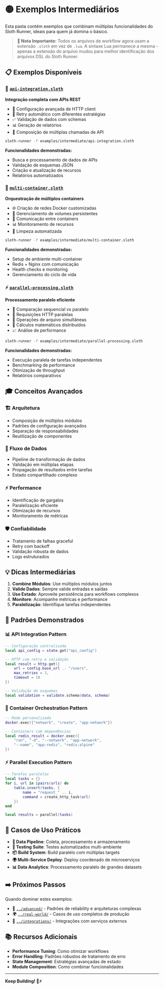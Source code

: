 # 🟡 Exemplos Intermediários

Esta pasta contém exemplos que combinam múltiplas funcionalidades do Sloth Runner, ideais para quem já domina o básico.

> **📝 Nota Importante:** Todos os arquivos de workflow agora usam a extensão `.sloth` em vez de `.lua`. A sintaxe Lua permanece a mesma - apenas a extensão do arquivo mudou para melhor identificação dos arquivos DSL do Sloth Runner.

## 📋 Exemplos Disponíveis

### 🚀 [`api-integration.sloth`](./api-integration.sloth)
**Integração completa com APIs REST**
- 🔧 Configuração avançada de HTTP client
- 🔄 Retry automático com diferentes estratégias
- ✅ Validação de dados com schemas
- 📊 Geração de relatórios
- 🔗 Composição de múltiplas chamadas de API

```bash
sloth-runner -f examples/intermediate/api-integration.sloth
```

**Funcionalidades demonstradas:**
- Busca e processamento de dados de APIs
- Validação de esquemas JSON
- Criação e atualização de recursos
- Relatórios automatizados

### 🐳 [`multi-container.sloth`](./multi-container.sloth)
**Orquestração de múltiplos containers**
- 🌐 Criação de redes Docker customizadas
- 💾 Gerenciamento de volumes persistentes
- 🔗 Comunicação entre containers
- 📊 Monitoramento de recursos
- 🧹 Limpeza automatizada

```bash
sloth-runner -f examples/intermediate/multi-container.sloth
```

**Funcionalidades demonstradas:**
- Setup de ambiente multi-container
- Redis + Nginx com comunicação
- Health checks e monitoring
- Gerenciamento do ciclo de vida

### ⚡ [`parallel-processing.sloth`](./parallel-processing.sloth)
**Processamento paralelo eficiente**
- 🔄 Comparação sequencial vs paralelo
- 📡 Requisições HTTP paralelas
- 📁 Operações de arquivo simultâneas
- 🔢 Cálculos matemáticos distribuídos
- 📈 Análise de performance

```bash
sloth-runner -f examples/intermediate/parallel-processing.sloth
```

**Funcionalidades demonstradas:**
- Execução paralela de tarefas independentes
- Benchmarking de performance
- Otimização de throughput
- Relatórios comparativos

## 🎓 Conceitos Avançados

### 🏗️ **Arquitetura**
- Composição de múltiplos módulos
- Padrões de configuração avançados
- Separação de responsabilidades
- Reutilização de componentes

### 🔄 **Fluxo de Dados**
- Pipeline de transformação de dados
- Validação em múltiplas etapas
- Propagação de resultados entre tarefas
- Estado compartilhado complexo

### ⚡ **Performance**
- Identificação de gargalos
- Paralelização eficiente
- Otimização de recursos
- Monitoramento de métricas

### 🛡️ **Confiabilidade**
- Tratamento de falhas graceful
- Retry com backoff
- Validação robusta de dados
- Logs estruturados

## 💡 Dicas Intermediárias

1. **Combine Módulos**: Use múltiplos módulos juntos
2. **Valide Dados**: Sempre valide entradas e saídas
3. **Use Estado**: Aproveite persistência para workflows complexos
4. **Monitore**: Acompanhe métricas e performance
5. **Paralelização**: Identifique tarefas independentes

## 🔧 Padrões Demonstrados

### 📊 **API Integration Pattern**
```lua
-- Configuração centralizada
local api_config = state.get("api_config")

-- HTTP com retry e validação
local result = http.get({
    url = config.base_url .. "/users",
    max_retries = 3,
    timeout = 10
})

-- Validação de esquemas
local validation = validate.schema(data, schema)
```

### 🐳 **Container Orchestration Pattern**
```lua
-- Rede personalizada
docker.exec({"network", "create", "app-network"})

-- Containers com dependências
local redis_result = docker.exec({
    "run", "-d", "--network", "app-network",
    "--name", "app-redis", "redis:alpine"
})
```

### ⚡ **Parallel Execution Pattern**
```lua
-- Tarefas paralelas
local tasks = {}
for i, url in ipairs(urls) do
    table.insert(tasks, {
        name = "request_" .. i,
        command = create_http_task(url)
    })
end

local results = parallel(tasks)
```

## 🚀 Casos de Uso Práticos

- **🔄 Data Pipeline**: Coleta, processamento e armazenamento
- **🧪 Testing Suite**: Testes automatizados multi-ambiente
- **📦 Build System**: Build paralelo com múltiplas targets
- **🌍 Multi-Service Deploy**: Deploy coordenado de microserviços
- **📊 Data Analytics**: Processamento paralelo de grandes datasets

## ➡️ Próximos Passos

Quando dominar estes exemplos:

- 🔴 [`../advanced/`](../advanced/) - Padrões de reliability e arquiteturas complexas
- 🌍 [`../real-world/`](../real-world/) - Casos de uso completos de produção
- 🔌 [`../integrations/`](../integrations/) - Integrações com serviços externos

## 📚 Recursos Adicionais

- **Performance Tuning**: Como otimizar workflows
- **Error Handling**: Padrões robustos de tratamento de erro
- **State Management**: Estratégias avançadas de estado
- **Module Composition**: Como combinar funcionalidades

---

**Keep Building! 🦥⚡**